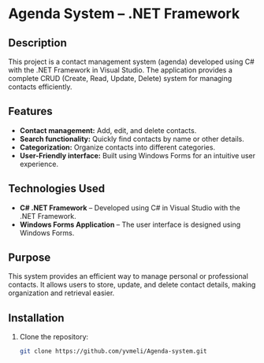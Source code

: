 # Agenda System – .NET Framework

## Description  
This project is a contact management system (agenda) developed using C# with the .NET Framework in Visual Studio. The application provides a complete CRUD (Create, Read, Update, Delete) system for managing contacts efficiently.

## Features  
- **Contact management:** Add, edit, and delete contacts.  
- **Search functionality:** Quickly find contacts by name or other details.  
- **Categorization:** Organize contacts into different categories.  
- **User-Friendly interface:** Built using Windows Forms for an intuitive user experience.

## Technologies Used  
- **C# .NET Framework** – Developed using C# in Visual Studio with the .NET Framework.  
- **Windows Forms Application** – The user interface is designed using Windows Forms.  

## Purpose  
This system provides an efficient way to manage personal or professional contacts. It allows users to store, update, and delete contact details, making organization and retrieval easier.  

## Installation  
1. Clone the repository:  
   ```bash
   git clone https://github.com/yvmeli/Agenda-system.git
